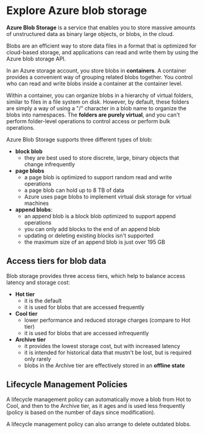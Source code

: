 # Explore Azure blob storage

**Azure Blob Storage** is a service that enables you to store massive amounts of unstructured data as binary large objects, or blobs, in the cloud. 

Blobs are an efficient way to store data files in a format that is optimized for cloud-based storage, and applications can read and write them by using the Azure blob storage API.

In an Azure storage account, you store blobs in **containers**. A container provides a convenient way of grouping related blobs together. You control who can read and write blobs inside a container at the container level.

Within a container, you can organize blobs in a hierarchy of virtual folders, similar to files in a file system on disk. However, by default, these folders are simply a way of using a "/" character in a blob name to organize the blobs into namespaces. The **folders are purely virtual**, and you can't perform folder-level operations to control access or perform bulk operations.

Azure Blob Storage supports three different types of blob:
- **block blob**
    - they are best used to store discrete, large, binary objects that change infrequently
- **page blobs**
    - a page blob is optimized to support random read and write operations
    - a page blob can hold up to 8 TB of data
    - Azure uses page blobs to implement virtual disk storage for virtual machines
- **append blobs**: 
    - an append blob is a block blob optimized to support append operations
    - you can only add blocks to the end of an append blob
    - updating or deleting existing blocks isn't supported
    - the maximum size of an append blob is just over 195 GB

## Access tiers for blob data

Blob storage provides three access tiers, which help to balance access latency and storage cost:
- **Hot tier**
    - it is the default
    - it is used for blobs that are accessed frequently
- **Cool tier**
    - lower performance and reduced storage charges (compare to Hot tier)
    - it is used for blobs that are accessed infrequently
- **Archive tier**
    - it provides the lowest storage cost, but with increased latency
    - it is intended for historical data that mustn't be lost, but is required only rarely
    - blobs in the Archive tier are effectively stored in an **offline state** 

## Lifecycle Management Policies

A lifecycle management policy can automatically move a blob from Hot to Cool, and then to the Archive tier, as it ages and is used less frequently (policy is based on the number of days since modification). 

A lifecycle management policy can also arrange to delete outdated blobs.